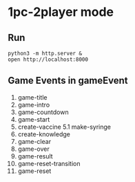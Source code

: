 
1pc-2player mode
=================

## Run

```
python3 -m http.server &
open http://localhost:8000
```

## Game Events in gameEvent

1. game-title
2. game-intro
3. game-countdown
4. game-start
5. create-vaccine
5.1 make-syringe
6. create-knowledge
7. game-clear
8. game-over
9. game-result
9. game-reset-transition
0. game-reset
